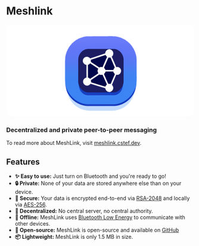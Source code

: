 # Meshlink

<img src="assets/banner.png" style="border-radius: 15px" />

### Decentralized and private peer-to-peer messaging

To read more about MeshLink, visit [meshlink.cstef.dev](https://meshlink.cstef.dev).

## Features

-   **✨ Easy to use:** Just turn on Bluetooth and you're ready to go!
-   **🔒 Private:** None of your data are stored anywhere else than on your device.
-   **🔐 Secure:** Your data is encrypted end-to-end via [RSA-2048](<https://en.wikipedia.org/wiki/RSA_(cryptosystem)>) and locally via [AES-256](https://en.wikipedia.org/wiki/Advanced_Encryption_Standard).
-   **🔗 Decentralized:** No central server, no central authority.
-   **📡 Offline:** MeshLink uses [Bluetooth Low Energy](https://en.wikipedia.org/wiki/Bluetooth_Low_Energy) to communicate with other devices.
-   **📖 Open-source:** MeshLink is open-source and available on [GitHub](https://github.com/cestef/meshlink)
-   **📦 Lightweight:** MeshLink is only 1.5 MB in size.
